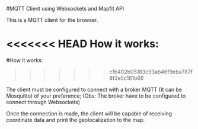 #MQTT Client using Websockets and Mapfit API

This is a MQTT client for the browser.

<<<<<<< HEAD
How it works:
=======
#How it works:
>>>>>>> cfb402b05183c93ab46f9eba787f8f2e5c161b66

The client must be configured to connect with a broker MQTT (It can be Mosquitto) of your preference;
(Obs: The broker have to be configured to connect through Websockets)

Once the connection is made, the client will be capable of receiving coordinate data and print the geolocalization to the map.

